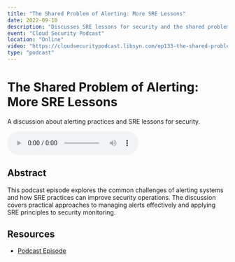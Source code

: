 ```yaml
---
title: "The Shared Problem of Alerting: More SRE Lessons"
date: 2022-09-10
description: "Discusses SRE lessons for security and the shared problem of alerting with another guest"
event: "Cloud Security Podcast"
location: "Online"
video: "https://cloudsecuritypodcast.libsyn.com/ep133-the-shared-problem-of-alerting-more-sre-lessons-for-security"
type: "podcast"
---
```


# The Shared Problem of Alerting: More SRE Lessons

A discussion about alerting practices and SRE lessons for security.

<audio controls>
  <source src="https://cloudsecuritypodcast.libsyn.com/ep133-the-shared-problem-of-alerting-more-sre-lessons-for-security" type="audio/mpeg">
  Your browser does not support the audio element.
</audio>

## Abstract

This podcast episode explores the common challenges of alerting systems and how SRE practices can improve security operations. The discussion covers practical approaches to managing alerts effectively and applying SRE principles to security monitoring.

## Resources

- [Podcast Episode](https://cloudsecuritypodcast.libsyn.com/ep133-the-shared-problem-of-alerting-more-sre-lessons-for-security) 